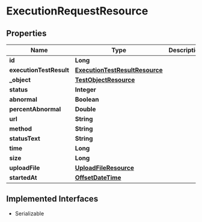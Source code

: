 

# ExecutionRequestResource

## Properties

Name | Type | Description | Notes
------------ | ------------- | ------------- | -------------
**id** | **Long** |  |  [optional]
**executionTestResult** | [**ExecutionTestResultResource**](ExecutionTestResultResource.md) |  |  [optional]
**_object** | [**TestObjectResource**](TestObjectResource.md) |  |  [optional]
**status** | **Integer** |  |  [optional]
**abnormal** | **Boolean** |  |  [optional]
**percentAbnormal** | **Double** |  |  [optional]
**url** | **String** |  |  [optional]
**method** | **String** |  |  [optional]
**statusText** | **String** |  |  [optional]
**time** | **Long** |  |  [optional]
**size** | **Long** |  |  [optional]
**uploadFile** | [**UploadFileResource**](UploadFileResource.md) |  |  [optional]
**startedAt** | [**OffsetDateTime**](OffsetDateTime.md) |  |  [optional]


## Implemented Interfaces

* Serializable


